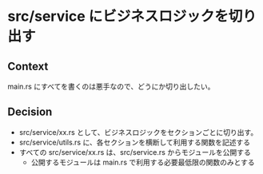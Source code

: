 # src/service にビジネスロジックを切り出す

## Context

main.rs にすべてを書くのは悪手なので、どうにか切り出したい。

## Decision

- src/service/xx.rs として、ビジネスロジックをセクションごとに切り出す。
- src/service/utils.rs に、各セクションを横断して利用する関数を記述する
- すべての src/service/xx.rs は、src/service.rs からモジュールを公開する
  - 公開するモジュールは main.rs で利用する必要最低限の関数のみとする
